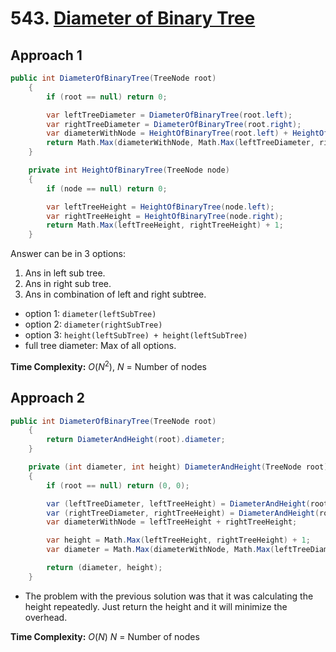 ﻿# 543. [Diameter of Binary Tree](https://leetcode.com/problems/diameter-of-binary-tree)

## Approach 1

```C#
public int DiameterOfBinaryTree(TreeNode root)
    {
        if (root == null) return 0;

        var leftTreeDiameter = DiameterOfBinaryTree(root.left);
        var rightTreeDiameter = DiameterOfBinaryTree(root.right);
        var diameterWithNode = HeightOfBinaryTree(root.left) + HeightOfBinaryTree(root.right);
        return Math.Max(diameterWithNode, Math.Max(leftTreeDiameter, rightTreeDiameter));
    }

    private int HeightOfBinaryTree(TreeNode node)
    {
        if (node == null) return 0;

        var leftTreeHeight = HeightOfBinaryTree(node.left);
        var rightTreeHeight = HeightOfBinaryTree(node.right);
        return Math.Max(leftTreeHeight, rightTreeHeight) + 1;
    }
```

Answer can be in 3 options:

1. Ans in left sub tree.
2. Ans in right sub tree.
3. Ans in combination of left and right subtree.

- option 1: `diameter(leftSubTree)`
- option 2: `diameter(rightSubTree)`
- option 3: `height(leftSubTree) + height(leftSubTree)`
- full tree diameter: Max of all options.

**Time Complexity:** $O(N^2)$, $N$ = Number of nodes

## Approach 2

```C#
public int DiameterOfBinaryTree(TreeNode root)
    {
        return DiameterAndHeight(root).diameter;
    }

    private (int diameter, int height) DiameterAndHeight(TreeNode root)
    {
        if (root == null) return (0, 0);

        var (leftTreeDiameter, leftTreeHeight) = DiameterAndHeight(root.left);
        var (rightTreeDiameter, rightTreeHeight) = DiameterAndHeight(root.right);
        var diameterWithNode = leftTreeHeight + rightTreeHeight;

        var height = Math.Max(leftTreeHeight, rightTreeHeight) + 1;
        var diameter = Math.Max(diameterWithNode, Math.Max(leftTreeDiameter, rightTreeDiameter));

        return (diameter, height);
    }
```

- The problem with the previous solution was that it was calculating the height repeatedly. Just return the height and it will minimize the overhead.

**Time Complexity:** $O(N)$ $N$ = Number of nodes
